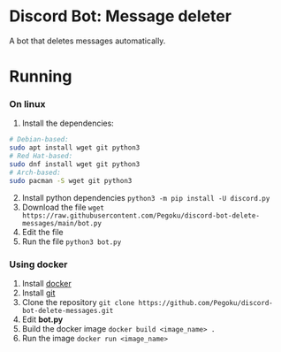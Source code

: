 # Discord Bot: Message deleter
A bot that deletes messages automatically.

# Running
### On linux
1. Install the dependencies:
```bash
# Debian-based:
sudo apt install wget git python3
# Red Hat-based:
sudo dnf install wget git python3
# Arch-based:
sudo pacman -S wget git python3
```
2. Install python dependencies
``` python3 -m pip install -U discord.py ```
3.  Download the file
``` wget https://raw.githubusercontent.com/Pegoku/discord-bot-delete-messages/main/bot.py ```
4. Edit the file
5. Run the file
``` python3 bot.py ```

### Using docker
1. Install [docker](https://docs.docker.com/engine/install/)
2. Install [git](https://git-scm.com/downloads)
3. Clone the repository
``` git clone https://github.com/Pegoku/discord-bot-delete-messages.git ```
4. Edit **bot.py**
5. Build the docker image
``` docker build <image_name> . ```
6. Run the image
``` docker run <image_name> ```